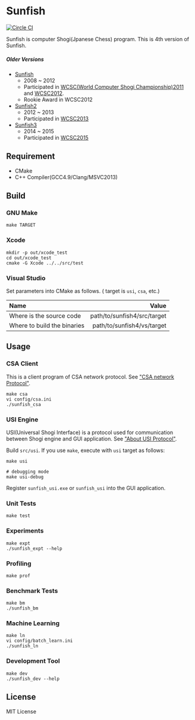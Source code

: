 Sunfish
========

[![Circle CI](https://circleci.com/gh/sunfish-shogi/sunfish4.svg?style=svg)](https://circleci.com/gh/sunfish-shogi/sunfish4)

Sunfish is computer Shogi(Jpanese Chess) program. This is 4th version of Sunfish.

##### Older Versions

- [Sunfish](https://github.com/sunfish-shogi/sunfish)
  + 2008 ~ 2012
  + Participated in [WCSC(World Computer Shogi Championship)2011](http://www2.computer-shogi.org/wcsc21/) and [WCSC2012](http://www2.computer-shogi.org/wcsc22/).
  + Rookie Award in WCSC2012
- [Sunfish2](https://github.com/sunfish-shogi/sunfish2)
  + 2012 ~ 2013
  + Participated in [WCSC2013](http://www2.computer-shogi.org/wcsc23/)
- [Sunfish3](https://github.com/sunfish-shogi/sunfish3)
  + 2014 ~ 2015
  + Participated in [WCSC2015](http://www2.computer-shogi.org/wcsc25/)

Requirement
-----------

- CMake
- C++ Compiler(GCC4.9/Clang/MSVC2013)

Build
-----

### GNU Make

```
make TARGET
```

### Xcode

```
mkdir -p out/xcode_test
cd out/xcode_test
cmake -G Xcode ../../src/test
```

### Visual Studio

Set parameters into CMake as follows.
( target is `usi`, `csa`, etc.)

| Name                        | Value                       |
|:----------------------------|----------------------------:|
| Where is the source code    | path/to/sunfish4/src/target |
| Where to build the binaries | path/to/sunfish4/vs/target  |

Usage
-----

### CSA Client

This is a client program of CSA network protocol.
See ["CSA network Protocol"](http://www2.computer-shogi.org/protocol/).

```
make csa
vi config/csa.ini
./sunfish_csa
```

### USI Engine

USI(Universal Shogi Interface) is a protocol used for communication between Shogi engine and GUI application.
See ["About USI Protocol"](http://www.geocities.jp/shogidokoro/usi.html).

Build `src/usi`.
If you use `make`, execute with `usi` target as follows:

```
make usi

# debugging mode
make usi-debug
```

Register `sunfish_usi.exe` or `sunfish_usi` into the GUI application.

### Unit Tests

```
make test
```

### Experiments

```
make expt
./sunfish_expt --help
```

### Profiling

```
make prof
```

### Benchmark Tests

```
make bm
./sunfish_bm
```

### Machine Learning

```
make ln
vi config/batch_learn.ini
./sunfish_ln
```

### Development Tool

```
make dev
./sunfish_dev --help
```

License
-------

MIT License
